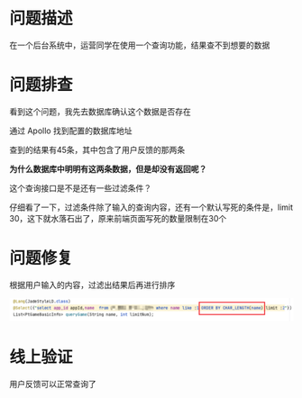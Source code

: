 # 问题描述

在一个后台系统中，运营同学在使用一个查询功能，结果查不到想要的数据

 

# 问题排查

看到这个问题，我先去数据库确认这个数据是否存在

通过 Apollo 找到配置的数据库地址



查到的结果有45条，其中包含了用户反馈的那两条



**为什么数据库中明明有这两条数据，但是却没有返回呢？**



这个查询接口是不是还有一些过滤条件？



仔细看了一下，过滤条件除了输入的查询内容，还有一个默认写死的条件是，limit 30，这下就水落石出了，原来前端页面写死的数量限制在30个

 

# 问题修复

根据用户输入的内容，过滤出结果后再进行排序

![img](https://github.com/rabbeargiggly/tech-notes/blob/main/problem-solving/2023-12-01-DB%E6%9F%A5%E8%AF%A2%E4%B8%8D%E5%87%86%E7%A1%AE/resources/image.png)

 

# 线上验证

用户反馈可以正常查询了
